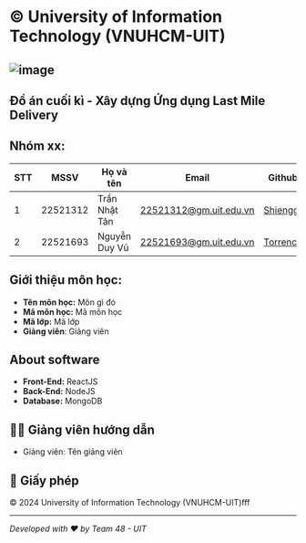 # © University of Information Technology (VNUHCM-UIT)
![image](https://github.com/user-attachments/assets/d1087970-92bb-4078-ac1e-f55063ae9e52)
---------------------
## Đồ án cuối kì - Xây dựng Ứng dụng Last Mile Delivery
## Nhóm xx:
|**STT**|**MSSV**|     **Họ và tên**   |       **Email**      |  **Github** |
|-------|--------|---------------------|----------------------|-------------|
|   1   |22521312|    Trần Nhật Tân    |22521312@gm.uit.edu.vn|[Shiengg](https://github.com/Shiengg) |
|   2   |22521693|    Nguyễn Duy Vũ    |22521693@gm.uit.edu.vn|[Torrence](https://github.com/torrentorangejuise) |

## Giới thiệu môn học:
* **Tên môn học:** Môn gì đó
* **Mã môn học:** Mã môn học
* **Mã lớp:** Mã lớp
* **Giảng viên**: Giảng viên

## **About software**
* **Front-End:** ReactJS
* **Back-End:** NodeJS
* **Database:** MongoDB

## 👨‍🏫 Giảng viên hướng dẫn
- Giảng viên: Tên giảng viên

## 📜 Giấy phép
© 2024 University of Information Technology (VNUHCM-UIT)fff

---
*Developed with ❤️ by Team 48 - UIT*
